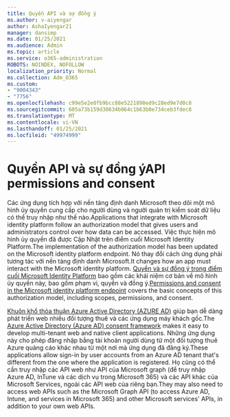 ```yaml
---
title: Quyền API và sự đồng ý
ms.author: v-aiyengar
author: AshaIyengar21
manager: dansimp
ms.date: 01/25/2021
ms.audience: Admin
ms.topic: article
ms.service: o365-administration
ROBOTS: NOINDEX, NOFOLLOW
localization_priority: Normal
ms.collection: Adm_O365
ms.custom:
- "9004343"
- "7756"
ms.openlocfilehash: c99e5e2e8fb9bcc88e5221890ed9c28ed9e7d0c8
ms.sourcegitcommit: 605a73b159d30634b064c1b63b0e734ceb3fdec8
ms.translationtype: MT
ms.contentlocale: vi-VN
ms.lasthandoff: 01/25/2021
ms.locfileid: "49974999"
---
```

# <a name="api-permissions-and-consent"></a><span data-ttu-id="65ec9-102">Quyền API và sự đồng ý</span><span class="sxs-lookup"><span data-stu-id="65ec9-102">API permissions and consent</span></span>

<span data-ttu-id="65ec9-103">Các ứng dụng tích hợp với nền tảng định danh Microsoft theo dõi một mô hình ủy quyền cung cấp cho người dùng và người quản trị kiểm soát dữ liệu có thể truy nhập như thế nào.</span><span class="sxs-lookup"><span data-stu-id="65ec9-103">Applications that integrate with Microsoft identity platform follow an authorization model that gives users and administrators control over how data can be accessed.</span></span> <span data-ttu-id="65ec9-104">Việc thực hiện mô hình ủy quyền đã được Cập Nhật trên điểm cuối Microsoft Identity Platform.</span><span class="sxs-lookup"><span data-stu-id="65ec9-104">The implementation of the authorization model has been updated on the Microsoft identity platform endpoint.</span></span> <span data-ttu-id="65ec9-105">Nó thay đổi cách ứng dụng phải tương tác với nền tảng định danh Microsoft.</span><span class="sxs-lookup"><span data-stu-id="65ec9-105">It changes how an app must interact with the Microsoft identity platform.</span></span> <span data-ttu-id="65ec9-106">[Quyền và sự đồng ý trong điểm cuối Microsoft Identity Platform](https://docs.microsoft.com/azure/active-directory/develop/v2-permissions-and-consent) bao gồm các khái niệm cơ bản về mô hình ủy quyền này, bao gồm phạm vi, quyền và đồng ý.</span><span class="sxs-lookup"><span data-stu-id="65ec9-106">[Permissions and consent in the Microsoft identity platform endpoint](https://docs.microsoft.com/azure/active-directory/develop/v2-permissions-and-consent) covers the basic concepts of this authorization model, including scopes, permissions, and consent.</span></span>

<span data-ttu-id="65ec9-107">[Khuôn khổ thỏa thuận Azure Active Directory (AZURE AD)](https://docs.microsoft.com/azure/active-directory/develop/consent-framework) giúp bạn dễ dàng phát triển web nhiều đối tượng thuê và các ứng dụng máy khách gốc.</span><span class="sxs-lookup"><span data-stu-id="65ec9-107">The [Azure Active Directory (Azure AD) consent framework](https://docs.microsoft.com/azure/active-directory/develop/consent-framework) makes it easy to develop multi-tenant web and native client applications.</span></span> <span data-ttu-id="65ec9-108">Những ứng dụng này cho phép đăng nhập bằng tài khoản người dùng từ một đối tượng thuê Azure quảng cáo khác nhau từ một nơi mà ứng dụng đã đăng ký.</span><span class="sxs-lookup"><span data-stu-id="65ec9-108">These applications allow sign-in by user accounts from an Azure AD tenant that's different from the one where the application is registered.</span></span> <span data-ttu-id="65ec9-109">Họ cũng có thể cần truy nhập các API web như API của Microsoft graph (để truy nhập Azure AD, InTune và các dịch vụ trong Microsoft 365) và các API khác của Microsoft Services, ngoài các API web của riêng bạn.</span><span class="sxs-lookup"><span data-stu-id="65ec9-109">They may also need to access web APIs such as the Microsoft Graph API (to access Azure AD, Intune, and services in Microsoft 365) and other Microsoft services' APIs, in addition to your own web APIs.</span></span>

